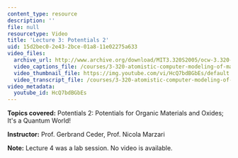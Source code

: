 ```yaml
---
content_type: resource
description: ''
file: null
resourcetype: Video
title: 'Lecture 3: Potentials 2'
uid: 15d2bec0-2e43-2bce-01a8-11e02275a633
video_files:
  archive_url: http://www.archive.org/download/MIT3.320S2005/ocw-3.320-lec-3-08feb05-220k.mp4
  video_captions_file: /courses/3-320-atomistic-computer-modeling-of-materials-sma-5107-spring-2005/471321d7206e56218bfa68f60b9a3083_HcQ7bdBGbEs.vtt
  video_thumbnail_file: https://img.youtube.com/vi/HcQ7bdBGbEs/default.jpg
  video_transcript_file: /courses/3-320-atomistic-computer-modeling-of-materials-sma-5107-spring-2005/ca66a9b8f28cf8f6efd926235aeb8ee7_HcQ7bdBGbEs.pdf
video_metadata:
  youtube_id: HcQ7bdBGbEs
---
```


**Topics covered:** Potentials 2: Potentials for Organic Materials and Oxides; It's a Quantum World!

**Instructor:** Prof. Gerbrand Ceder, Prof. Nicola Marzari

**Note:** Lecture 4 was a lab session. No video is available.